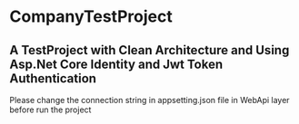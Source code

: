 # CompanyTestProject

## A TestProject with Clean Architecture and Using Asp.Net Core Identity and Jwt Token Authentication

Please change the connection string in appsetting.json file in WebApi layer before run the project
